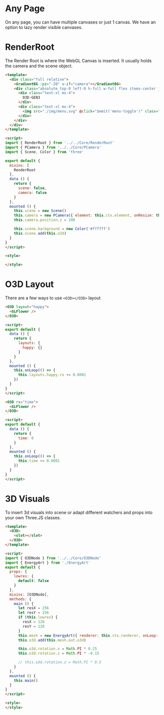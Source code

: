 # Any Page

On any page, you can have multiple canvases or just 1 canvas. We have an option to lazy render visible canvases.

# RenderRoot

The Render Root is where the WebGL Canvas is inserted. It usually holds the camera and the scene object.

```html
<template>
  <div class="full relative">
    <GradientBG :pz="-20" v-if="camera"></GradientBG>
    <div class="absolute top-0 left-0 h-full w-full flex items-center justify-between">
      <div class="text-xl mx-4">
        O3D-GEN3
      </div>
      <div class="text-xl mx-4">
        <img src="./img/menu.svg" @click="$emit('menu-toggle')" class="lg:hidden" alt="">
      </div>
    </div>
  </div>
</template>

<script>
import { RenderRoot } from '../../Core/RenderRoot'
import { PCamera } from '../../Core/PCamera'
import { Scene, Color } from 'three'

export default {
  mixins: [
    RenderRoot
  ],
  data () {
    return {
      scene: false,
      camera: false
    }
  },
  mounted () {
    this.scene = new Scene()
    this.camera = new PCamera({ element: this.ctx.element, onResize: this.onResize })
    this.camera.position.z = 100

    this.scene.background = new Color('#ffffff')
    this.scene.add(this.o3d)
  }
}
</script>

<style>

</style>
```

# O3D Layout

There are a few ways to use `<O3D></O3D>` layout

```html
<O3D layout="happy">
  <GLFlower />
</O3D>

<script>
export default {
  data () {
    return {
      layouts: {
        happy: {}
      }
    }
  },
  mounted () {
    this.onLoop(() => {
      this.layouts.happy.rx += 0.0001
    })
  }
}
</script>
```


```html
<O3D rx="time">
  <GLFlower />
</O3D>

<script>
export default {
  data () {
    return {
      time: 0
    }
  },
  mounted () {
    this.onLoop(() => {
      this.time += 0.0001
    })
  }
}
</script>
```

# 3D Visuals

To insert 3d visuals into scene or adapt different watchers and props into your own Three.JS classes.

```html
<template>
  <O3D>
    <slot></slot>
  </O3D>
</template>

<script>
import { O3DNode } from '../../Core/O3DNode'
import { EnergyArt } from './EnergyArt'
export default {
  props: {
    lowres: {
      default: false
    }
  },
  mixins: [O3DNode],
  methods: {
    main () {
      let resX = 256
      let resY = 256
      if (this.lowres) {
        resX = 128
        resY = 128
      }
      this.mesh = new EnergyArt({ renderer: this.ctx.renderer, onLoop: this.onLoop, onResize: this.onResize, onClean: this.onClean, resX, resY })
      this.o3d.add(this.mesh.out.o3d)

      this.o3d.rotation.x = Math.PI * 0.25
      this.o3d.rotation.z = Math.PI * -0.15

      // this.o3d.rotation.z = Math.PI * 0.5
    }
  },
  mounted () {
    this.main()
  }
}
</script>

<style>
</style>

```